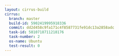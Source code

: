 ```yaml
---
layout: cirrus-build
cirrus:
  branch: master
  build-id: 5902419995918336
  commit: dd2d458c9fa171c4f8587731fe91dc13a2858adc
  task-id: 5810718711218176
  task-number: 2
  os-name: Ubuntu
  test-result: 0
---
```

